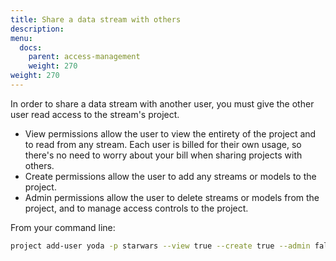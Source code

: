 ```yaml
---
title: Share a data stream with others
description:
menu:
  docs:
    parent: access-management
    weight: 270
weight: 270
---
```


In order to share a data stream with another user, you must give the other user read access to the stream's project.

- View permissions allow the user to view the entirety of the project and to read from any stream. Each user is billed for their own usage, so there's no need to worry about your bill when sharing projects with others.
- Create permissions allow the user to add any streams or models to the project.
- Admin permissions allow the user to delete streams or models from the project, and to manage access controls to the project.

From your command line:
```bash
project add-user yoda -p starwars --view true --create true --admin false 
```